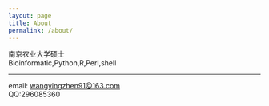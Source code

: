 ```yaml
---
layout: page
title: About
permalink: /about/
---
```


南京农业大学硕士  
Bioinformatic,Python,R,Perl,shell

-----
email: wangyingzhen91@163.com  
QQ:296085360
